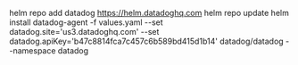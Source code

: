 helm repo add datadog https://helm.datadoghq.com
helm repo update
helm install datadog-agent -f values.yaml --set datadog.site='us3.datadoghq.com' --set datadog.apiKey='b47c8814fca7c457c6b589bd415d1b14' datadog/datadog --namespace datadog

